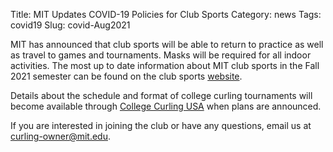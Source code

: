 Title: MIT Updates COVID-19 Policies for Club Sports
Category: news
Tags: covid19
Slug: covid-Aug2021

MIT has announced that club sports will be able to return to practice as well as travel to games and tournaments. Masks will be required for all indoor activities. The most up to date information about MIT club sports in the Fall 2021 semester can be found on the club sports <a href="https://clubsports.mit.edu/health-safety/fall-semester-information-faqs/" target="_blank">website</a>.

Details about the schedule and format of college curling tournaments will become available through <a href="http://www.collegecurlingusa.org" target="_blank">College Curling USA</a> when plans are announced.

If you are interested in joining the club or have any questions, email us at [curling-owner@mit.edu](mailto:curling-owner@mit.edu).